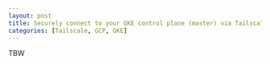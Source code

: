 ```yaml
---
layout: post
title: Securely connect to your GKE control plane (master) via Tailscale
categories: [Tailscale, GCP, GKE]
---
```


TBW
